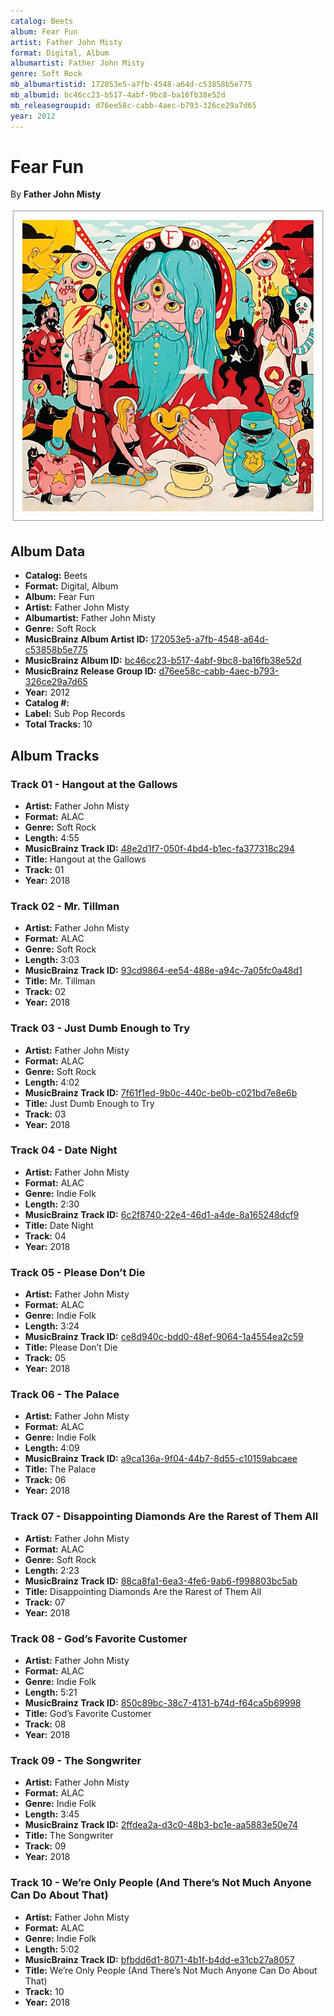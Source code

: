 ```yaml
---
catalog: Beets
album: Fear Fun
artist: Father John Misty
format: Digital, Album
albumartist: Father John Misty
genre: Soft Rock
mb_albumartistid: 172053e5-a7fb-4548-a64d-c53858b5e775
mb_albumid: bc46cc23-b517-4abf-9bc8-ba16fb38e52d
mb_releasegroupid: d76ee58c-cabb-4aec-b793-326ce29a7d65
year: 2012
---
```


# Fear Fun

By **Father John Misty**

![](../../assets/beetscovers/Father_John_Misty-Fear_Fun.jpg)

## Album Data

- **Catalog:** Beets
- **Format:** Digital, Album
- **Album:** Fear Fun
- **Artist:** Father John Misty
- **Albumartist:** Father John Misty
- **Genre:** Soft Rock
- **MusicBrainz Album Artist ID:** [172053e5-a7fb-4548-a64d-c53858b5e775](https://musicbrainz.org/artist/172053e5-a7fb-4548-a64d-c53858b5e775)
- **MusicBrainz Album ID:** [bc46cc23-b517-4abf-9bc8-ba16fb38e52d](https://musicbrainz.org/release/bc46cc23-b517-4abf-9bc8-ba16fb38e52d)
- **MusicBrainz Release Group ID:** [d76ee58c-cabb-4aec-b793-326ce29a7d65](https://musicbrainz.org/release-group/d76ee58c-cabb-4aec-b793-326ce29a7d65)
- **Year:** 2012
- **Catalog #:** 
- **Label:** Sub Pop Records
- **Total Tracks:** 10

## Album Tracks

### Track 01 - Hangout at the Gallows

- **Artist:** Father John Misty
- **Format:** ALAC
- **Genre:** Soft Rock
- **Length:** 4:55
- **MusicBrainz Track ID:** [48e2d1f7-050f-4bd4-b1ec-fa377318c294](https://musicbrainz.org/recording/48e2d1f7-050f-4bd4-b1ec-fa377318c294)
- **Title:** Hangout at the Gallows
- **Track:** 01
- **Year:** 2018

### Track 02 - Mr. Tillman

- **Artist:** Father John Misty
- **Format:** ALAC
- **Genre:** Soft Rock
- **Length:** 3:03
- **MusicBrainz Track ID:** [93cd9864-ee54-488e-a94c-7a05fc0a48d1](https://musicbrainz.org/recording/93cd9864-ee54-488e-a94c-7a05fc0a48d1)
- **Title:** Mr. Tillman
- **Track:** 02
- **Year:** 2018

### Track 03 - Just Dumb Enough to Try

- **Artist:** Father John Misty
- **Format:** ALAC
- **Genre:** Soft Rock
- **Length:** 4:02
- **MusicBrainz Track ID:** [7f61f1ed-9b0c-440c-be0b-c021bd7e8e6b](https://musicbrainz.org/recording/7f61f1ed-9b0c-440c-be0b-c021bd7e8e6b)
- **Title:** Just Dumb Enough to Try
- **Track:** 03
- **Year:** 2018

### Track 04 - Date Night

- **Artist:** Father John Misty
- **Format:** ALAC
- **Genre:** Indie Folk
- **Length:** 2:30
- **MusicBrainz Track ID:** [6c2f8740-22e4-46d1-a4de-8a165248dcf9](https://musicbrainz.org/recording/6c2f8740-22e4-46d1-a4de-8a165248dcf9)
- **Title:** Date Night
- **Track:** 04
- **Year:** 2018

### Track 05 - Please Don’t Die

- **Artist:** Father John Misty
- **Format:** ALAC
- **Genre:** Indie Folk
- **Length:** 3:24
- **MusicBrainz Track ID:** [ce8d940c-bdd0-48ef-9064-1a4554ea2c59](https://musicbrainz.org/recording/ce8d940c-bdd0-48ef-9064-1a4554ea2c59)
- **Title:** Please Don’t Die
- **Track:** 05
- **Year:** 2018

### Track 06 - The Palace

- **Artist:** Father John Misty
- **Format:** ALAC
- **Genre:** Indie Folk
- **Length:** 4:09
- **MusicBrainz Track ID:** [a9ca136a-9f04-44b7-8d55-c10159abcaee](https://musicbrainz.org/recording/a9ca136a-9f04-44b7-8d55-c10159abcaee)
- **Title:** The Palace
- **Track:** 06
- **Year:** 2018

### Track 07 - Disappointing Diamonds Are the Rarest of Them All

- **Artist:** Father John Misty
- **Format:** ALAC
- **Genre:** Soft Rock
- **Length:** 2:23
- **MusicBrainz Track ID:** [88ca8fa1-6ea3-4fe6-9ab6-f998803bc5ab](https://musicbrainz.org/recording/88ca8fa1-6ea3-4fe6-9ab6-f998803bc5ab)
- **Title:** Disappointing Diamonds Are the Rarest of Them All
- **Track:** 07
- **Year:** 2018

### Track 08 - God’s Favorite Customer

- **Artist:** Father John Misty
- **Format:** ALAC
- **Genre:** Indie Folk
- **Length:** 5:21
- **MusicBrainz Track ID:** [850c89bc-38c7-4131-b74d-f64ca5b69998](https://musicbrainz.org/recording/850c89bc-38c7-4131-b74d-f64ca5b69998)
- **Title:** God’s Favorite Customer
- **Track:** 08
- **Year:** 2018

### Track 09 - The Songwriter

- **Artist:** Father John Misty
- **Format:** ALAC
- **Genre:** Indie Folk
- **Length:** 3:45
- **MusicBrainz Track ID:** [2ffdea2a-d3c0-48b3-bc1e-aa5883e50e74](https://musicbrainz.org/recording/2ffdea2a-d3c0-48b3-bc1e-aa5883e50e74)
- **Title:** The Songwriter
- **Track:** 09
- **Year:** 2018

### Track 10 - We’re Only People (And There’s Not Much Anyone Can Do About That)

- **Artist:** Father John Misty
- **Format:** ALAC
- **Genre:** Indie Folk
- **Length:** 5:02
- **MusicBrainz Track ID:** [bfbdd6d1-8071-4b1f-b4dd-e31cb27a8057](https://musicbrainz.org/recording/bfbdd6d1-8071-4b1f-b4dd-e31cb27a8057)
- **Title:** We’re Only People (And There’s Not Much Anyone Can Do About That)
- **Track:** 10
- **Year:** 2018

